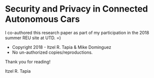 # Security and Privacy in Connected Autonomous Cars
I co-authored this research paper as part of my participation in the 2018 summer REU site at UTD. =)
- Copyright 2018 - Itzel R. Tapia & Mike Dominguez
- No un-authorized copies/reproductions. 

Thank you for reading!


Itzel R. Tapia
